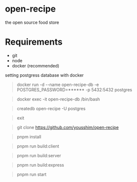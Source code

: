 # open-recipe
the open source food store

# Requirements
* git
* node
* docker (recommended)

setting postgress database with docker
> docker run -d --name open-recipe-db -e POSTGRES_PASSWORD=******  -p 5432:5432 postgres

> docker exec -it open-recipe-db /bin/bash

> createdb open-recipe -U postgres

> exit

> git clone https://github.com/yousshim/open-recipe

> pnpm install

> pnpm run build:client

> pnpm run build:server

> pnpm run build:express

> pnpm run start
